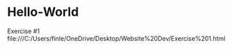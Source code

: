 # Hello-World
Exercise #1<br>
file:///C:/Users/finle/OneDrive/Desktop/Website%20Dev/Exercise%201.html
